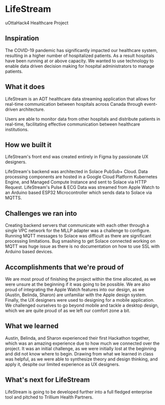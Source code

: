 # LifeStream
uOttaHack4 Healthcare Project

## Inspiration

The COVID-19 pandemic has significantly impacted our healthcare system, resulting in a higher number of hospitalized patients. As a result hospitals have been running at or above capacity. We wanted to use technology to enable data driven decision making for hospital administrators to manage patients. 

## What it does

LifeStream is an ADT healthcare data streaming application that allows for real-time communication between hospitals across Canada through event-driven architecture. 

Users are able to monitor data from other hospitals and distribute patients in real-time, facilitating effective communication between healthcare institutions.

## How we built it

LifeStream's front end was created entirely in Figma by passionate UX designers.

LifeStream's backend was architected in Solace PubSub+ Cloud. Data processing components are hosted in a Google Cloud Platform Kubernetes Engine, and Managed Compute Instance and sent to Solace via HTTP Request. LifeStream's Pulse & ECG Data was streamed from Apple Watch to an Arduino based ESP32 Microcontroller which sends data to Solace via MQTTS. 

## Challenges we ran into

Creating backend servers that communicate with each other through a single VPC network for the MLLP adapter was a challenge to configure. Running MQTT messages to Solace was difficult as there are significant processing limitations. Bug smashing to get Solace connected working on MQTT was huge issue as there is no documentation on how to use SSL with Arduino based devices.

## Accomplishments that we're proud of

We are most proud of finishing the project within the time allocated, as we were unsure at the beginning if it was going to be possible. We are also proud of integrating the Apple Watch features into our design, as we (Austin, Belinda, Sharon) are unfamiliar with the Apple design system. Finally, the UX designers were used to designing for a mobile application. We challenged ourselves to go beyond mobile and tackle a desktop design, which we are quite proud of as we left our comfort zone a bit.


## What we learned

Austin, Belinda, and Sharon experienced their first Hackathon together, which was an amazing experience due to how much we connected over the project. It was an initial challenge, as we were initially lost at the beginning and did not know where to begin. Drawing from what we learned in class was helpful, as we were able to synthesize theory and design thinking, and apply it, despite our limited experience as UX designers. 

## What's next for LifeStream

LifeStream is going to be developed further into a full fledged enterprise tool and pitched to Trillium Health Partners.
